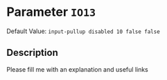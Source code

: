 # Parameter `IO13`
Default Value: `input-pullup disabled 10 false false`

## Description
Please fill me with an explanation and useful links

